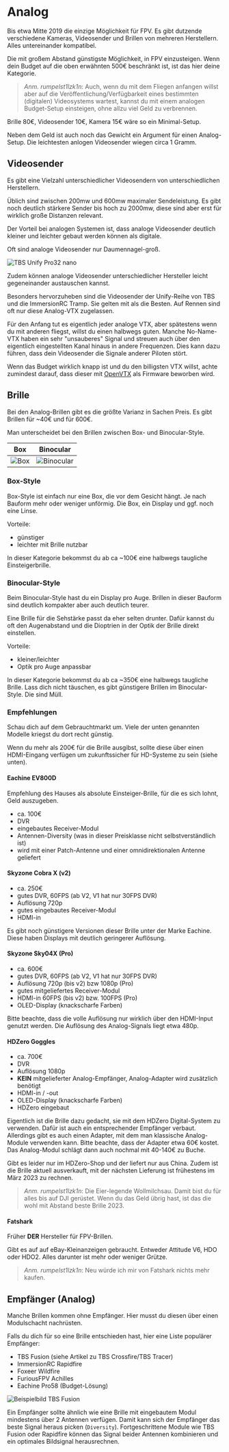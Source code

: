 # Analog

Bis etwa Mitte 2019 die einzige Möglichkeit für FPV. Es gibt dutzende verschiedene Kameras, Videosender und Brillen von mehreren Herstellern. Alles untereinander kompatibel.

Die mit großem Abstand günstigste Möglichkeit, in FPV einzusteigen. Wenn dein Budget auf die oben erwähnten 500€ beschränkt ist, ist das hier deine Kategorie.

> *Anm. rumpelst1lzk1n*: Auch, wenn du mit dem Fliegen anfangen willst aber auf die Veröffentlichung/Verfügbarkeit eines bestimmten (digitalen) Videosystems wartest, kannst du mit einem analogen Budget-Setup einsteigen, ohne allzu viel Geld zu verbrennen.

Brille 80€, Videosender 10€, Kamera 15€ wäre so ein Minimal-Setup.

Neben dem Geld ist auch noch das Gewicht ein Argument für einen Analog-Setup. Die leichtesten anlogen Videosender wiegen circa 1 Gramm.

## Videosender

Es gibt eine Vielzahl unterschiedlicher Videosendern von unterschiedlichen Herstellern.

Üblich sind zwischen 200mw und 600mw maximaler Sendeleistung.
Es gibt noch deutlich stärkere Sender bis hoch zu 2000mw, diese sind aber erst für wirklich große Distanzen relevant.

Der Vorteil bei analogen Systemen ist, dass analoge Videosender deutlich kleiner und leichter gebaut werden können als digitale.

Oft sind analoge Videosender nur Daumennagel-groß.

![TBS Unify Pro32 nano](/img/team_blacksheep/tbs_unify_pro32_nano.png)

Zudem können analoge Videosender unterschiedlicher Hersteller leicht gegeneinander austauschen kannst.

Besonders hervorzuheben sind die Videosender der Unify-Reihe von TBS und die ImmersionRC Tramp. Sie gelten mit als die Besten. Auf Rennen sind oft nur diese Analog-VTX zugelassen.

Für den Anfang tut es eigentlich jeder analoge VTX, aber spätestens wenn du mit anderen fliegst, willst du einen halbwegs guten. Manche No-Name-VTX haben ein sehr "unsauberes" Signal und streuen auch über den eigentlich eingestellten Kanal hinaus in andere Frequenzen. Dies kann dazu führen, dass dein Videosender die Signale anderer Piloten stört.

Wenn das Budget wirklich knapp ist und du den billigsten VTX willst, achte zumindest darauf, dass dieser mit [OpenVTX](https://github.com/OpenVTx/OpenVTx) als Firmware beworben wird.

## Brille

Bei den Analog-Brillen gibt es die größte Varianz in Sachen Preis. Es gibt Brillen für ~40€ und für 600€.

Man unterscheidet bei den Brillen zwischen Box- und Binocular-Style.

| Box                                     | Binocular                                     |
| --------------------------------------- | --------------------------------------------- |
| ![Box](/img/eachine/eachine_ev800d.png) | ![Binocular](/img/skyzone/skyzone_sky04X.png) |

### Box-Style

Box-Style ist einfach nur eine Box, die vor dem Gesicht hängt. Je nach Bauform mehr oder weniger unförmig. Die Box, ein Display und ggf. noch eine Linse.

Vorteile:

- günstiger
- leichter mit Brille nutzbar

In dieser Kategorie bekommst du ab ca ~100€ eine halbwegs taugliche Einsteigerbrille.

### Binocular-Style

Beim Binocular-Style hast du ein Display pro Auge. Brillen in dieser Bauform sind deutlich kompakter aber auch deutlich teurer.

Eine Brille für die Sehstärke passt da eher selten drunter. Dafür kannst du oft den Augenabstand und die Dioptrien in der Optik der Brille direkt einstellen.

Vorteile:

- kleiner/leichter
- Optik pro Auge anpassbar

In dieser Kategorie bekommst du ab ca ~350€ eine halbwegs taugliche Brille. Lass dich nicht täuschen, es gibt günstigere Brillen im Binocular-Style. Die sind Müll.

### Empfehlungen

Schau dich auf dem Gebrauchtmarkt um. Viele der unten genannten Modelle kriegst du dort recht günstig.

Wenn du mehr als 200€ für die Brille ausgibst, sollte diese über einen HDMI-Eingang verfügen um zukunftssicher für HD-Systeme zu sein (siehe unten).

#### Eachine EV800D

Empfehlung des Hauses als absolute Einsteiger-Brille, für die es sich lohnt, Geld auszugeben.

- ca. 100€
- DVR
- eingebautes Receiver-Modul
- Antennen-Diversity (was in dieser Preisklasse nicht selbstverständlich ist)
- wird mit einer Patch-Antenne und einer omnidirektionalen Antenne geliefert

#### Skyzone Cobra X (v2)

- ca. 250€
- gutes DVR, 60FPS (ab V2, V1 hat nur 30FPS DVR)
- Auflösung 720p
- gutes eingebautes Receiver-Modul
- HDMI-in

Es gibt noch günstigere Versionen dieser Brille unter der Marke Eachine. Diese haben Displays mit deutlich geringerer Auflösung.

#### Skyzone Sky04X (Pro)

- ca. 600€
- gutes DVR, 60FPS (ab V2, V1 hat nur 30FPS DVR)
- Auflösung 720p (bis v2) bzw 1080p (Pro)
- gutes mitgeliefertes Receiver-Modul
- HDMI-in 60FPS (bis v2) bzw. 100FPS (Pro)
- OLED-Display (knackscharfe Farben)

Bitte beachte, dass die volle Auflösung nur wirklich über den HDMI-Input genutzt werden. Die Auflösung des Analog-Signals liegt etwa 480p.

#### HDZero Goggles

- ca. 700€
- DVR
- Auflösung 1080p
- **KEIN** mitgelieferter Analog-Empfänger, Analog-Adapter wird zusätzlich benötigt
- HDMI-in / -out
- OLED-Display (knackscharfe Farben)
- HDZero eingebaut

Eigentlich ist die Brille dazu gedacht, sie mit dem HDZero Digital-System zu verwenden. Dafür ist auch ein entsprechender Empfänger verbaut.
Allerdings gibt es auch einen Adapter, mit dem man klassische Analog-Module verwenden kann. Bitte beachte, dass der Adapter etwa 60€ kostet. Das Analog-Modul schlägt dann auch nochmal mit 40-140€ zu Buche.

Gibt es leider nur im HDZero-Shop und der liefert nur aus China. Zudem ist die Brille aktuell ausverkauft, mit der nächsten Lieferung ist frühestens im März 2023 zu rechnen.

> *Anm. rumpelst1lzk1n*: Die Eier-legende Wollmilchsau. Damit bist du für alles bis auf DJI gerüstet. Wenn du das Geld übrig hast, ist das die wohl mit Abstand beste Brille 2023.

#### Fatshark

Früher **DER** Hersteller für FPV-Brillen.

Gibt es auf auf eBay-Kleinanzeigen gebraucht. Entweder Attitude V6, HDO oder HDO2. Alles darunter ist mehr oder weniger Grütze.

> *Anm. rumpelst1lzk1n*: Neu würde ich mir von Fatshark nichts mehr kaufen.

## Empfänger (Analog)

Manche Brillen kommen ohne Empfänger. Hier musst du diesen über einen Modulschacht nachrüsten.

Falls du dich für so eine Brille entschieden hast, hier eine Liste populärer Empfänger:

- TBS Fusion (siehe Artikel zu TBS Crossfire/TBS Tracer)
- ImmersionRC Rapidfire
- Foxeer Wildfire
- FuriousFPV Achilles
- Eachine Pro58 (Budget-Lösung)

![Beispielbild TBS Fusion](/img/team_blacksheep/tbs_fusion.png)

Ein Empfänger sollte ähnlich wie eine Brille mit eingebautem Modul mindestens über 2 Antennen verfügen. Damit kann sich der Empfänger das beste Signal heraus picken (`Diversity`). Fortgeschrittene Module wie TBS Fusion oder Rapidfire können das Signal beider Antennen kombinieren und ein optimales Bildsignal herausrechnen.
